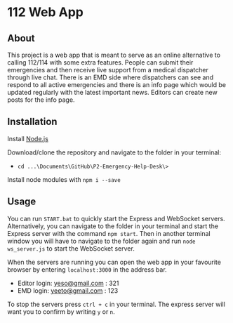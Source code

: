 # 112 Web App
## About
This project is a web app that is meant to serve as an online alternative to calling 112/114 with some extra features. People can submit their emergencies and then receive live support from a medical dispatcher through live chat. There is an EMD side where dispatchers can see and respond to all active emergencies and there is an info page which would be updated regularly with the latest important news. Editors can create new posts for the info page.

## Installation
Install [Node.js](https://nodejs.org/en/)

Download/clone the repository and navigate to the folder in your terminal: 
-  `cd ...\Documents\GitHub\P2-Emergency-Help-Desk\>`

Install node modules with `npm i --save`

## Usage
You can run `START.bat` to quickly start the Express and WebSocket servers. Alternatively, you can navigate to the folder in your terminal and start the Express server with the command `npm start`. Then in another terminal window you will have to navigate to the folder again and run `node ws_server.js` to start the WebSocket server.

When the servers are running you can open the web app in your favourite browser by entering `localhost:3000` in the address bar.

- Editor login: yeso@gmail.com : 321
- EMD login: yeeto@gmail.com : 123

To stop the servers press `ctrl + c` in your terminal. The express server will want you to confirm by writing `y` or `n`.

<!--
To do:
- Noget pagination ved x antal posts
- At kunne lade være med at uploade pdf sådan at man får en mere blank post
- Editor dashboard skal have en guide til brug af siden
- PDF viser ikke i ny post
-->


<!--
Done:
- error_message(flash) for login-siden fungerer ikke og logout flash-message dur ikke
- Fixe tal efter man har søgt
- Creator of post skal være brugeren login og ikke bare admin.
- Kommentarer skal fjernes
- Under edit-post, skal man også kunne ændre fileupload + author.
- Man skal kunne uploade pdf i fileupload.
- Searchbar i posts
- hvis man ikke uploader et billede skal der komme et stock image op i stedet
- Den skal kunne gemme input-data på create post og edit post hvis man får input-fejl
- Fixe sådan at hvis man ikke uploader en pdf-fil skal den ikke sige "Cannot get pdf file"
- Fixe navbar generelt med hvad der skal vises og hvad der skal smides ud
- Post sidebar uden jquery
- I view/default/index.handlebars er der javascript kode til search bar som skal flyttes
- Fixe logout ved all posts og create post
- Fixe shitty footer css
- Sortering af all posts (mangler kun time submitted)
- Popup med "are you sure you want to delete post"
-->
